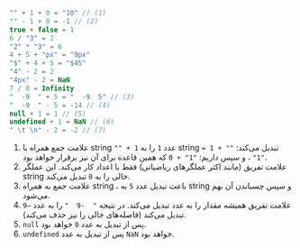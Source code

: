 
```js no-beautify
"" + 1 + 0 = "10" // (1)
"" - 1 + 0 = -1 // (2)
true + false = 1
6 / "3" = 2
"2" * "3" = 6
4 + 5 + "px" = "9px"
"$" + 4 + 5 = "$45"
"4" - 2 = 2
"4px" - 2 = NaN
7 / 0 = Infinity
"  -9  " + 5 = "  -9  5" // (3)
"  -9  " - 5 = -14 // (4)
null + 1 = 1 // (5)
undefined + 1 = NaN // (6)
" \t \n" - 2 = -2 // (7)
```
1. علامت جمع همراه با string `"" + 1` عدد `1` را به string تبدیل می‌کند: `"" + 1 = "1"` ، و سپس داریم: `"1" + 0` که همین قاعده برای آن نیز برقرار خواهد بود.
2. علامت تفریق (مانند اکثر عملگرهای ریاضیاتی) فقط با اعداد کار می‌کند. این عملگر string خالی را به `0` تبدیل می‌کند.
3. علامت جمع به همراه string ، باعث تبدیل عدد `5` به string و سپس چسباندن آن بهم می‌شود.
4. علامت تفریق همیشه مقدار را به عدد تبدیل می‌کند. در نتیجه `"  -9  "` را به عدد `–9` تبدیل می‌کند (فاصله‌های خالی را نیز حذف می‌کند).
5. `null` پس از تبدیل به عدد `0` خواهد بود.
6. `undefined` پس از تبدیل به عدد `NaN` خواهد بود.